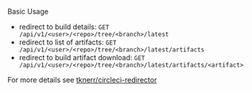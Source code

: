 Basic Usage

 * redirect to build details: `GET /api/v1/<user>/<repo>/tree/<branch>/latest`
 * redirect to list of artifacts: `GET /api/v1/<user>/<repo>/tree/<branch>/latest/artifacts`
 * redirect to build artifact download: `GET /api/v1/<user>/<repo>/tree/<branch>/latest/artifacts/<artifact>`

For more details see [tknerr/circleci-redirector](https://github.com/tknerr/circleci-redirector)
